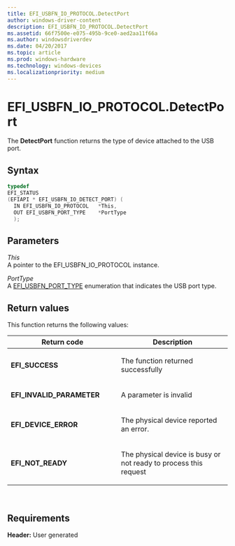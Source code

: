 ```yaml
---
title: EFI_USBFN_IO_PROTOCOL.DetectPort
author: windows-driver-content
description: EFI_USBFN_IO_PROTOCOL.DetectPort
ms.assetid: 66f7500e-e075-495b-9ce0-aed2aa11f66a
ms.author: windowsdriverdev
ms.date: 04/20/2017
ms.topic: article
ms.prod: windows-hardware
ms.technology: windows-devices
ms.localizationpriority: medium
---
```


# EFI\_USBFN\_IO\_PROTOCOL.DetectPort


The **DetectPort** function returns the type of device attached to the USB port.

## Syntax


```cpp
typedef
EFI_STATUS
(EFIAPI * EFI_USBFN_IO_DETECT_PORT) (
  IN EFI_USBFN_IO_PROTOCOL   *This,
  OUT EFI_USBFN_PORT_TYPE    *PortType
  );
```

## Parameters


<a href="" id="this"></a>*This*  
A pointer to the EFI\_USBFN\_IO\_PROTOCOL instance.

<a href="" id="porttype"></a>*PortType*  
A [EFI\_USBFN\_PORT\_TYPE](efi-usbfn-port-type.md) enumeration that indicates the USB port type.

## Return values


This function returns the following values:

<table>
<colgroup>
<col width="50%" />
<col width="50%" />
</colgroup>
<thead>
<tr class="header">
<th>Return code</th>
<th>Description</th>
</tr>
</thead>
<tbody>
<tr class="odd">
<td><p><strong>EFI_SUCCESS</strong></p></td>
<td><p>The function returned successfully</p></td>
</tr>
<tr class="even">
<td><p><strong>EFI_INVALID_PARAMETER</strong></p></td>
<td><p>A parameter is invalid</p></td>
</tr>
<tr class="odd">
<td><p><strong>EFI_DEVICE_ERROR</strong></p></td>
<td><p>The physical device reported an error.</p></td>
</tr>
<tr class="even">
<td><p><strong>EFI_NOT_READY</strong></p></td>
<td><p>The physical device is busy or not ready to process this request</p></td>
</tr>
</tbody>
</table>

 

## Requirements


**Header:** User generated

 

 




